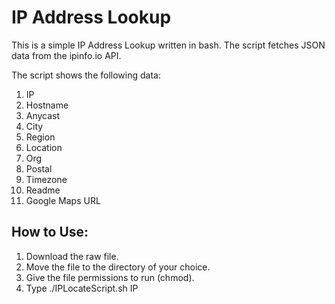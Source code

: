 # IP Address Lookup

This is a simple IP Address Lookup written in bash. The script fetches JSON data from the ipinfo.io API.

The script shows the following data:
1. IP
2. Hostname
3. Anycast
4. City
5. Region
6. Location
7. Org
8. Postal
9. Timezone
10. Readme
11. Google Maps URL

## How to Use:
1. Download the raw file.
2. Move the file to the directory of your choice.
3. Give the file permissions to run (chmod).
4. Type ./IPLocateScript.sh IP
